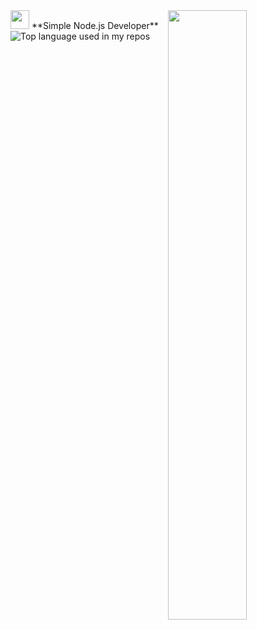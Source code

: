 <img width="30px" src="https://img2.arabpng.com/20180425/jrw/kisspng-node-js-javascript-web-application-express-js-comp-5ae0f84e2a4242.1423638015246930701731.jpg">  
**Simple Node.js Developer** 
<img align="right" width="50%" src="https://github-readme-stats-ouuan.vercel.app/api?username=9de&theme=dark&show_icons=true">

  <img align="center" src="https://github-readme-stats.vercel.app/api/top-langs/?username=9de&layout=compact&hide_title=1&card_width=500&theme=dark" alt="Top language used in my repos" />

